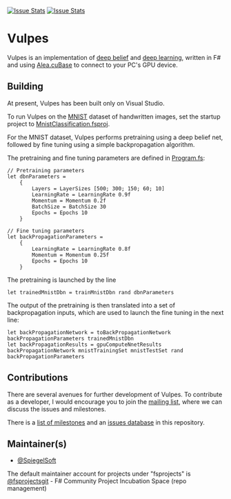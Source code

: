 [![Issue Stats](http://issuestats.com/github/fsprojects/Vulpes/badge/issue)](http://issuestats.com/github/fsprojects/Vulpes)
[![Issue Stats](http://issuestats.com/github/fsprojects/Vulpes/badge/pr)](http://issuestats.com/github/fsprojects/Vulpes)

# Vulpes

Vulpes is an implementation of [deep belief](http://www.cs.toronto.edu/~hinton/absps/fastnc.pdf)  and [deep learning](http://www.cs.nyu.edu/~yann/research/deep/), written in F# and using [Alea.cuBase](https://www.quantalea.net/products/introduction/) to connect to your PC's GPU device.

## Building

At present, Vulpes has been built only on Visual Studio.

To run Vulpes on the [MNIST](http://yann.lecun.com/exdb/mnist/) dataset of handwritten images, set the startup project to [MnistClassification.fsproj](https://github.com/SpiegelSoft/Vulpes/blob/master/MnistClassification/MnistClassification.fsproj).

For the MNIST dataset, Vulpes performs pretraining using a deep belief net, followed by fine tuning using a simple backpropagation algorithm.

The pretraining and fine tuning parameters are defined in [Program.fs](https://github.com/SpiegelSoft/Vulpes/blob/master/MnistClassification/Program.fs):

```F#
// Pretraining parameters
let dbnParameters = 
    {
        Layers = LayerSizes [500; 300; 150; 60; 10]
        LearningRate = LearningRate 0.9f
        Momentum = Momentum 0.2f
        BatchSize = BatchSize 30
        Epochs = Epochs 10
    }
```
```F#
// Fine tuning parameters
let backPropagationParameters =
    {
        LearningRate = LearningRate 0.8f
        Momentum = Momentum 0.25f
        Epochs = Epochs 10
    }
```

The pretraining is launched by the line

```F#
let trainedMnistDbn = trainMnistDbn rand dbnParameters
```

The output of the pretraining is then translated into a set of backpropagation inputs, which are used to launch the fine tuning in the next line:

```F#
let backPropagationNetwork = toBackPropagationNetwork backPropagationParameters trainedMnistDbn
let backPropagationResults = gpuComputeNnetResults backPropagationNetwork mnistTrainingSet mnistTestSet rand backPropagationParameters
```

## Contributions

There are several avenues for further development of Vulpes.  To contribute as a developer, I would encourage you to join the [mailing list](https://groups.google.com/forum/#!forum/vulpes-developers), where we can discuss the issues and milestones.

There is a [list of milestones](https://github.com/SpiegelSoft/Vulpes/issues/milestones?with_issues=no) and an [issues database](https://github.com/SpiegelSoft/Vulpes/issues) in this repository.

## Maintainer(s)

- [@SpiegelSoft](https://github.com/SpiegelSoft)

The default maintainer account for projects under "fsprojects" is [@fsprojectsgit](https://github.com/fsprojectsgit) - F# Community Project Incubation Space (repo management)

